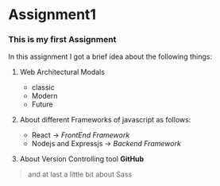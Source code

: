 # Assignment1
### This is my first Assignment  
In this assignment I got a brief idea about the following things:  
1. Web Architectural Modals  
    * classic
    * Modern
    * Future
2. About different Frameworks of javascript as follows:  
    * React -> _FrontEnd Framework_
    * Nodejs and Expressjs -> _Backend Framework_

3. About Version Controlling tool **GitHub**

> and at last a little bit about Sass






